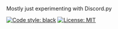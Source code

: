 Mostly just experimenting with Discord.py

[![Code style: black](https://img.shields.io/badge/code%20style-black-000000.svg)](https://github.com/psf/black)
[![License: MIT](https://img.shields.io/github/license/lostcol0ny/discord_bot.svg)](https://mit-license.org/)